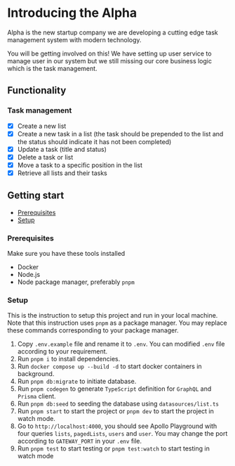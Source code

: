 # Introducing the Alpha

Alpha is the new startup company we are developing a cutting edge task management system with modern technology.

You will be getting involved on this! We have setting up user service to manage user in our system but we still missing our core business logic which is the task management.

## Functionality

### Task management

- [x] Create a new list
- [x] Create a new task in a list (the task should be prepended to the list and the
      status should indicate it has not been completed)
- [x] Update a task (title and status)
- [x] Delete a task or list
- [x] Move a task to a specific position in the list
- [x] Retrieve all lists and their tasks

## Getting start

- [Prerequisites](#prerequisites)
- [Setup](#setup)

### Prerequisites

Make sure you have these tools installed

- Docker
- Node.js
- Node package manager, preferably `pnpm`

### Setup

This is the instruction to setup this project and run in your local machine. Note that this instruction uses `pnpm` as a package manager. You may replace these commands corresponding to your package manager.

1. Copy `.env.example` file and rename it to `.env`. You can modified `.env` file according to your requirement.
2. Run `pnpm i` to install dependencies.
3. Run `docker compose up --build -d` to start docker containers in background.
4. Run `pnpm db:migrate` to initiate database.
5. Run `pnpm codegen` to generate `TypeScript` definition for `GraphQL` and `Prisma` client.
6. Run `pnpm db:seed` to seeding the database using `datasources/list.ts`
7. Run `pnpm start` to start the project or `pnpm dev` to start the project in watch mode.
8. Go to `http://localhost:4000`, you should see Apollo Playground with four queries `lists`, `pagedLists`, `users` and `user`. You may change the port according to `GATEWAY_PORT` in your `.env` file.
9. Run `pnpm test` to start testing or `pnpm test:watch` to start testing in watch mode
